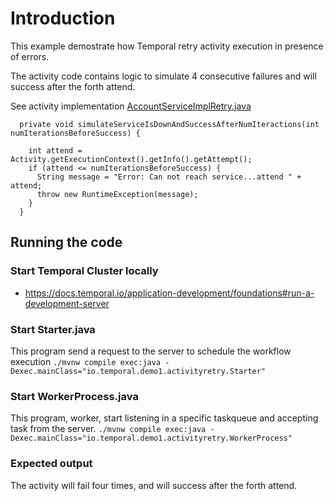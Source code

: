 # Introduction

This example demostrate how Temporal retry activity execution in presence of errors. 

The activity code contains logic to simulate 4 consecutive failures and will success after the 
forth attend.

See activity implementation [AccountServiceImplRetry.java](workflow/AccountServiceImplRetry.java)

```
  private void simulateServiceIsDownAndSuccessAfterNumIteractions(int numIterationsBeforeSuccess) {

    int attend = Activity.getExecutionContext().getInfo().getAttempt();
    if (attend <= numIterationsBeforeSuccess) {
      String message = "Error: Can not reach service...attend " + attend;
      throw new RuntimeException(message);
    }
  }

```

## Running the code

### Start Temporal Cluster locally 
- https://docs.temporal.io/application-development/foundations#run-a-development-server


### Start Starter.java
This program send a request to the server to schedule the workflow execution
`./mvnw compile exec:java -Dexec.mainClass="io.temporal.demo1.activityretry.Starter"`

### Start WorkerProcess.java
This program, worker, start listening in a specific taskqueue and accepting task from the server.
`./mvnw compile exec:java -Dexec.mainClass="io.temporal.demo1.activityretry.WorkerProcess"`


### Expected output
The activity will fail four times, and will success after the forth attend.

